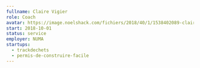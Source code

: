 ```yaml
---
fullname: Claire Vigier
role: Coach
avatar: https://image.noelshack.com/fichiers/2018/40/1/1538402089-claire.jpeg
start: 2018-10-01
status: service
employer: NUMA
startups:
  - trackdechets
  - permis-de-construire-facile
---
```

